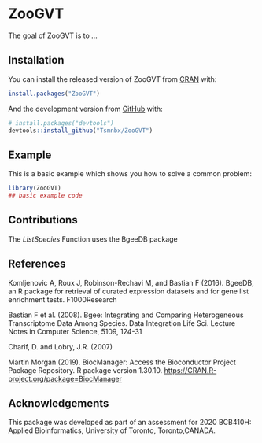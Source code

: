 
<!-- README.md is generated from README.Rmd. Please edit that file -->

# ZooGVT

<!-- badges: start -->

<!-- badges: end -->

The goal of ZooGVT is to …

## Installation

You can install the released version of ZooGVT from
[CRAN](https://CRAN.R-project.org) with:

``` r
install.packages("ZooGVT")
```

And the development version from [GitHub](https://github.com/) with:

``` r
# install.packages("devtools")
devtools::install_github("Tsmnbx/ZooGVT")
```

## Example

This is a basic example which shows you how to solve a common problem:

``` r
library(ZooGVT)
## basic example code
```

## Contributions

The *ListSpecies* Function uses the BgeeDB package

## References

Komljenovic A, Roux J, Robinson-Rechavi M, and Bastian F (2016). BgeeDB,
an R package for retrieval of curated expression datasets and for gene
list enrichment tests. F1000Research

Bastian F et al. (2008). Bgee: Integrating and Comparing Heterogeneous
Transcriptome Data Among Species. Data Integration Life Sci. Lecture
Notes in Computer Science, 5109, 124-31

Charif, D. and Lobry, J.R. (2007)

Martin Morgan (2019). BiocManager: Access the Bioconductor Project
Package Repository. R package version 1.30.10.
<https://CRAN.R-project.org/package=BiocManager>

## Acknowledgements

This package was developed as part of an assessment for 2020 BCB410H:
Applied Bioinformatics, University of Toronto, Toronto,CANADA.
